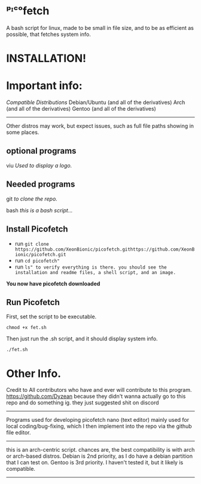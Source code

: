 # ᵖᶦᶜᵒfetch 
A bash script for linux, made to be small in file size, and to be as efficient as possible, that fetches system info.



# INSTALLATION!

# Important info:

*Compatible Distributions*
Debian/Ubuntu (and all of the derivatives)
Arch (and all of the derivatives)
Gentoo (and all of the derivatives)
_________________________________________________
Other distros may work, but expect issues, such as full file paths showing in some places.


## optional programs ##
viu 
*Used to display a logo.*

## Needed programs ##
git
*to clone the repo.*

bash
*this is a bash script...*

## Install Picofetch ##
* run `git clone https://github.com/XeonBionic/picofetch.githttps://github.com/XeonBionic/picofetch.git`
* run `cd picofetch"`
* run `ls" to verify everything is there. you should see the installation and readme files, a shell script, and an image.`

**You now have picofetch downloaded**

## Run Picofetch ##
First, set the script to be executable.

`chmod +x fet.sh`

Then just run the .sh script, and it should display system info.

`./fet.sh`

# Other Info.

Credit to
All contributors who have and ever will contribute to this program.
https://github.com/Dyzean because they didn't wanna actually go to this repo and do something ig. they just suggested shit on discord
__________________________________________________________________
Programs used for developing picofetch
nano (text editor) mainly used for local coding/bug-fixing, which I then implement into the repo via the github file editor.
___________________________________________________________________________________________________________________________
this is an arch-centric script. chances are, the best compatibility is with arch or arch-based distros.
Debian is 2nd priority, as I do have a debian partition that I can test on.
Gentoo is 3rd priority. I haven't tested it, but it likely is compatible.
__________


